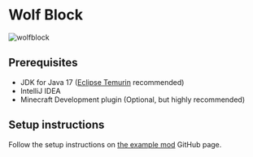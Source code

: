 # Wolf Block
![wolfblock](https://github.com/azurelmao/azurelmao/assets/58854399/854e9a7a-620e-4128-ba6f-27f493133ec2)

## Prerequisites
- JDK for Java 17 ([Eclipse Temurin](https://adoptium.net/temurin/releases/) recommended)
- IntelliJ IDEA
- Minecraft Development plugin (Optional, but highly recommended)

## Setup instructions
Follow the setup instructions on [the example mod](https://github.com/Turnip-Labs/bta-example-mod) GitHub page.
